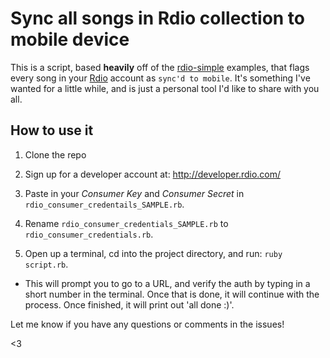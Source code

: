 # Sync all songs in Rdio collection to mobile device

This is a script, based **heavily** off of the [rdio-simple](github.com/rdio/rdio-simple) examples, that flags every song in your [Rdio](http://rd.io) account as `sync'd to mobile`. It's something I've wanted for a little while, and is just a personal tool I'd like to share with you all.

## How to use it

1. Clone the repo

2. Sign up for a developer account at: http://developer.rdio.com/

3. Paste in your *Consumer Key* and *Consumer Secret* in `rdio_consumer_credentails_SAMPLE.rb`.

3. Rename `rdio_consumer_credentials_SAMPLE.rb` to `rdio_consumer_credentials.rb`.

4. Open up a terminal, cd into the project directory, and run: `ruby script.rb`.

  - This will prompt you to go to a URL, and verify the auth by typing in a short number in the terminal. Once that is done, it will continue with the process. Once finished, it will print out 'all done :)'.

Let me know if you have any questions or comments in the issues!

<3
